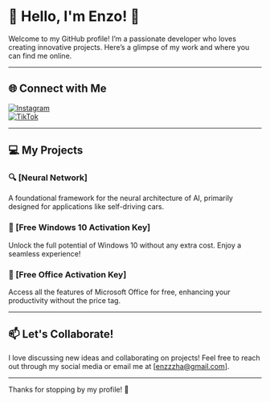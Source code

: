 # 🌟 Hello, I'm Enzo! 👋

Welcome to my GitHub profile! I’m a passionate developer who loves creating innovative projects. Here’s a glimpse of my work and where you can find me online.

---

## 🌐 Connect with Me

[![Instagram](https://img.shields.io/badge/-Instagram-E1306C?style=flat&logo=Instagram&logoColor=white)](https://www.instagram.com/enzzz.h)  
[![TikTok](https://img.shields.io/badge/-TikTok-black?style=flat&logo=Tiktok&logoColor=white)](https://www.tiktok.com/@enzzz.h)

---

## 💻 My Projects

### 🔍 [Neural Network]
A foundational framework for the neural architecture of AI, primarily designed for applications like self-driving cars.

### 🔑 [Free Windows 10 Activation Key]
Unlock the full potential of Windows 10 without any extra cost. Enjoy a seamless experience!

### 🔑 [Free Office Activation Key]
Access all the features of Microsoft Office for free, enhancing your productivity without the price tag.

---

## 📫 Let's Collaborate!

I love discussing new ideas and collaborating on projects! Feel free to reach out through my social media or email me at [enzzzha@gmail.com].

---

Thanks for stopping by my profile! 🚀
